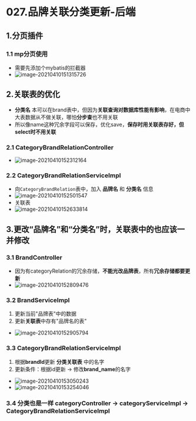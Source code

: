 # 027.品牌关联分类更新-后端

## 1.分页插件

### 1.1 mp分页使用

- 需要先添加个mybatis的拦截器
- ![image-20210410151315726](https://raw.githubusercontent.com/TWDH/Leetcode-From-Zero/pictures/img/image-20210410151315726.png)

## 2.关联表的优化

* **分类名** 本可以在brand表中，但因为**关联查询对数据库性能有影响**，在电商中大表数据从不做关联，哪怕**分步查**也不用关联
* 所以像name这种冗余字段可以保存，优化save，**保存时用关联表存好，但select时不用关联**

### 2.1 CategoryBrandRelationController

* ![image-20210410152312164](https://raw.githubusercontent.com/TWDH/Leetcode-From-Zero/pictures/img/image-20210410152312164.png)

### 2.2 CategoryBrandRelationServiceImpl

* 向`CategoryBrandRelation`表中，加入 **品牌名** 和 **分类名** 信息
* ![image-20210410152501547](https://raw.githubusercontent.com/TWDH/Leetcode-From-Zero/pictures/img/image-20210410152501547.png)
* 关联表
* ![image-20210410152633814](https://raw.githubusercontent.com/TWDH/Leetcode-From-Zero/pictures/img/image-20210410152633814.png)

## 3.更改“品牌名”和“分类名”时，关联表中的也应该一并修改

### 3.1 BrandController

* 因为有categoryRelation的冗余存储，**不能光改品牌表**，所有**冗余存储都要更新**
* ![image-20210410152809476](https://raw.githubusercontent.com/TWDH/Leetcode-From-Zero/pictures/img/image-20210410152809476.png)

### 3.2 BrandServiceImpl

1. 更新当前"品牌表"中的数据
2. 更新**关联表**中存有"品牌名的表"

* ![image-20210410152905794](https://raw.githubusercontent.com/TWDH/Leetcode-From-Zero/pictures/img/image-20210410152905794.png)



### 3.3 CategoryBrandRelationServiceImpl

1. 根据**brandId**更新 **分类关联表** 中的名字
2. 更新条件：根据id更新 -> 修改**brand_name**的名字

* ![image-20210410153050243](https://raw.githubusercontent.com/TWDH/Leetcode-From-Zero/pictures/img/image-20210410153050243.png)
* ![image-20210410153254046](https://raw.githubusercontent.com/TWDH/Leetcode-From-Zero/pictures/img/image-20210410153254046.png)



### 3.4 分类也是一样 categoryController -> categoryServiceImpl -> CategoryBrandRelationServiceImpl



















